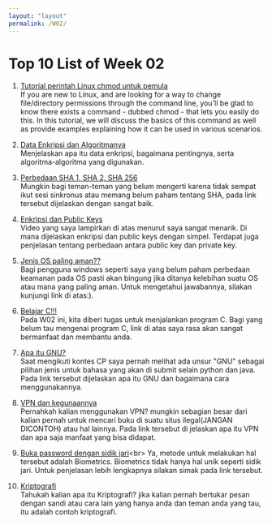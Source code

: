 ```yaml
---
layout: "layout"
permalink: /W02/
---
```


# Top 10 List of Week 02

1. [Tutorial perintah Linux chmod untuk pemula](https://www.howtoforge.com/tutorial/linux-chmod-command/)<br>
If you are new to Linux, and are looking for a way to change file/directory permissions through the command line, you'll be glad to know there exists a command - dubbed chmod - that lets you easily do this. In this tutorial, we will discuss the basics of this command as well as provide examples explaining how it can be used in various scenarios.

2. [Data Enkripsi dan Algoritmanya](https://acodez.in/data-encryption-algorithms/)<br>
Menjelaskan apa itu data enkripsi, bagaimana pentingnya, serta algoritma-algoritma yang digunakan.

3. [Perbedaan SHA 1, SHA 2, SHA 256](https://sslindonesia.com/perbedaan-sha-1-sha-2-sha-256/)<br>
Mungkin bagi teman-teman yang belum mengerti karena tidak sempat ikut sesi sinkronus atau memang belum paham tentang SHA, pada link tersebut dijelaskan dengan sangat baik.

4. [Enkripsi dan Public Keys](https://www.youtube.com/watch?v=6-JjHa-qLPk)<br>
Video yang saya lampirkan di atas menurut saya sangat menarik. Di mana dijelaskan enkripsi dan public keys dengan simpel. Terdapat juga penjelasan tentang perbedaan antara public key dan private key.  
5. [Jenis OS paling aman??](https://www.sentinelone.com/blog/which-is-more-secure-windows-linux-or-macos/)<br>
Bagi pengguna windows seperti saya yang belum paham perbedaan keamanan pada OS pasti akan bingung jika ditanya kelebihan suatu OS atau mana yang paling aman. Untuk mengetahui jawabannya, silakan kunjungi link di atas:). 
6. [Belajar C!!!](https://www.programiz.com/c-programming)<br>
Pada W02 ini, kita diberi tugas untuk menjalankan program C. Bagi yang belum tau mengenai program C, link di atas saya rasa akan sangat bermanfaat dan membantu anda.

7. [Apa itu GNU?](https://gcc.gnu.org/)<br>
Saat mengikuti kontes CP saya pernah melihat ada unsur "GNU" sebagai pilihan jenis untuk bahasa yang akan di submit selain python dan java. Pada link tersebut dijelaskan apa itu GNU dan bagaimana cara menggunakannya.
8. [VPN dan kegunaannya](https://www.howtogeek.com/133680/htg-explains-what-is-a-vpn/)<br>
Pernahkah kalian menggunakan VPN? mungkin sebagian besar dari kalian pernah untuk mencari buku di suatu situs ilegal(JANGAN DICONTOH) atau hal lainnya. Pada link tersebut di jelaskan apa itu VPN dan apa saja manfaat yang bisa didapat.

9. [Buka password dengan sidik jari](https://socs.binus.ac.id/2018/11/29/biometrics-authentication-and-recognition/#:~:text=Physiological%20characteristics%20lebih%20mengarah%20pada,Ada%20berbagai%20macam%20tipe%20biometric.)<br>
Ya, metode untuk melakukan hal tersebut adalah Biometrics. Biometrics tidak hanya hal unik seperti sidik jari. Untuk penjelasan lebih lengkapnya silakan simak pada link tersebut. 

10. [Kriptografi](https://searchsecurity.techtarget.com/definition/cryptography#:~:text=Cryptography%20is%20a%20method%20of,%22%20stands%20for%20%22writing.%22)<br>
Tahukah kalian apa itu Kriptografi? jika kalian pernah bertukar pesan dengan sandi atau cara lain yang hanya anda dan teman anda yang tau, itu adalah contoh kriptografi.



